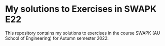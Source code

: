 # My solutions to Exercises in SWAPK E22

This repository contains my solutions to exercises in the course SWAPK (AU School of Engineering) for Autumn semester 2022.

